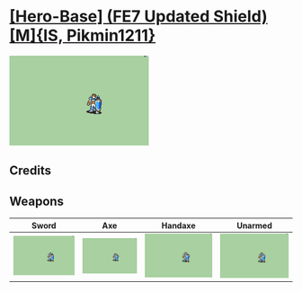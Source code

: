 # [\[Hero-Base\] \(FE7 Updated Shield\)\[M\]{IS, Pikmin1211}](./%5BHero-Base%5D%20(FE7%20Updated%20Shield)%5BM%5D%7BIS,%20Pikmin1211%7D)

<img src="./1.%20Sword/Sword_000.png" alt="[Hero-Base] (FE7 Updated Shield)[M]{IS, Pikmin1211} standing" />

## Credits



## Weapons


|Sword |Axe |Handaxe |Unarmed |
|  :---: | :---: | :---: | :---: |
| <img alt="Sword animation" src="./1.%20Sword/Sword.gif" /> | <img alt="Axe animation" src="./3.%20Axe/Axe.gif" /> | <img alt="Handaxe animation" src="./4.%20Handaxe/Handaxe.gif" /> | <img alt="Unarmed animation" src="./8.%20Unarmed/Unarmed.gif" /> |
